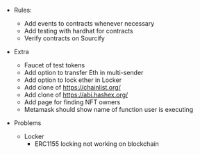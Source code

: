 - Rules:
	- Add events to contracts whenever necessary
	- Add testing with hardhat for contracts
	- Verify contracts on Sourcify

- Extra
	- Faucet of test tokens
	- Add option to transfer Eth in multi-sender
	- Add option to lock ether in Locker
	- Add clone of https://chainlist.org/
	- Add clone of https://abi.hashex.org/
	- Add page for finding NFT owners
	- Metamask should show name of function user is executing

- Problems
	- Locker
		- ERC1155 locking not working on blockchain